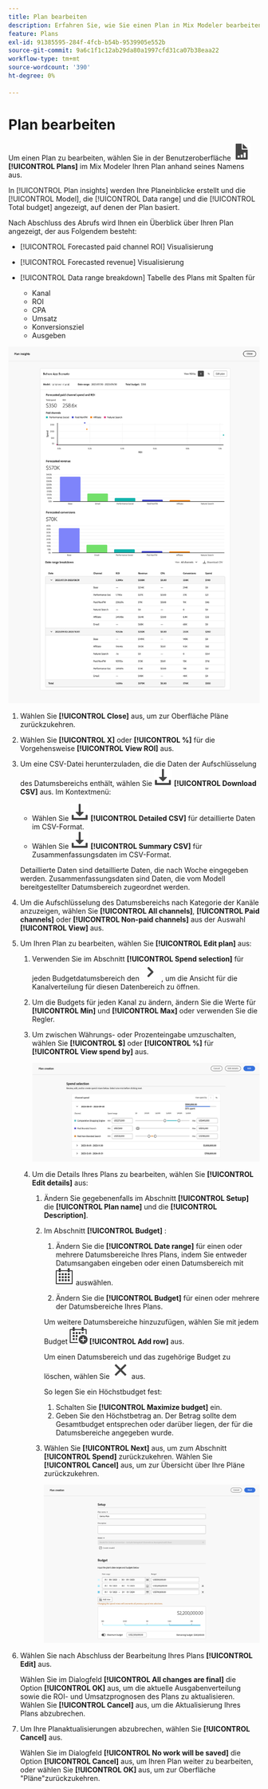 ```yaml
---
title: Plan bearbeiten
description: Erfahren Sie, wie Sie einen Plan in Mix Modeler bearbeiten.
feature: Plans
exl-id: 91385595-284f-4fcb-b54b-9539905e552b
source-git-commit: 9a6c1f1c12ab29da80a1997cfd31ca07b38eaa22
workflow-type: tm+mt
source-wordcount: '390'
ht-degree: 0%

---
```


# Plan bearbeiten

Um einen Plan zu bearbeiten, wählen Sie in der Benutzeroberfläche ![PLan](/help/assets/icons/FileChart.svg) **[!UICONTROL Plans]** im Mix Modeler Ihren Plan anhand seines Namens aus.

In [!UICONTROL Plan insights] werden Ihre Planeinblicke erstellt und die [!UICONTROL Model], die [!UICONTROL Data range] und die [!UICONTROL Total budget] angezeigt, auf denen der Plan basiert.

Nach Abschluss des Abrufs wird Ihnen ein Überblick über Ihren Plan angezeigt, der aus Folgendem besteht:

- [!UICONTROL Forecasted paid channel ROI] Visualisierung
- [!UICONTROL Forecasted revenue] Visualisierung
- [!UICONTROL Data range breakdown] Tabelle des Plans mit Spalten für

   - Kanal
   - ROI
   - CPA
   - Umsatz
   - Konversionsziel
   - Ausgeben

![Übersicht über einen Plan](/help/assets/overview-plan.png)

1. Wählen Sie **[!UICONTROL Close]** aus, um zur Oberfläche Pläne zurückzukehren.

1. Wählen Sie **[!UICONTROL X]** oder **[!UICONTROL  %]** für die Vorgehensweise **[!UICONTROL View ROI]** aus.

1. Um eine CSV-Datei herunterzuladen, die die Daten der Aufschlüsselung des Datumsbereichs enthält, wählen Sie ![Download](/help/assets/icons/Download.svg) **[!UICONTROL Download CSV]** aus. Im Kontextmenü:

   - Wählen Sie ![Download](/help/assets/icons/Download.svg) **[!UICONTROL Detailed CSV]** für detaillierte Daten im CSV-Format.
   - Wählen Sie ![Download](/help/assets/icons/Download.svg) **[!UICONTROL Summary CSV]** für Zusammenfassungsdaten im CSV-Format.

   Detaillierte Daten sind detaillierte Daten, die nach Woche eingegeben werden. Zusammenfassungsdaten sind Daten, die vom Modell bereitgestellter Datumsbereich zugeordnet werden.

1. Um die Aufschlüsselung des Datumsbereichs nach Kategorie der Kanäle anzuzeigen, wählen Sie **[!UICONTROL All channels]**, **[!UICONTROL Paid channels]** oder **[!UICONTROL Non-paid channels]** aus der Auswahl **[!UICONTROL View]** aus.

1. Um Ihren Plan zu bearbeiten, wählen Sie **[!UICONTROL Edit plan]** aus:

   1. Verwenden Sie im Abschnitt **[!UICONTROL Spend selection]** für jeden Budgetdatumsbereich den ![Chevron](/help/assets/icons/ChevronRight.svg) , um die Ansicht für die Kanalverteilung für diesen Datenbereich zu öffnen.

   1. Um die Budgets für jeden Kanal zu ändern, ändern Sie die Werte für **[!UICONTROL Min]** und **[!UICONTROL Max]** oder verwenden Sie die Regler.

   1. Um zwischen Währungs- oder Prozenteingabe umzuschalten, wählen Sie **[!UICONTROL $]** oder **[!UICONTROL %]** für **[!UICONTROL View spend by]** aus.

      ![Ausgabenauswahl](/help/assets/spend-selection.png)

   1. Um die Details Ihres Plans zu bearbeiten, wählen Sie **[!UICONTROL Edit details]** aus:

      1. Ändern Sie gegebenenfalls im Abschnitt **[!UICONTROL Setup]** die **[!UICONTROL Plan name]** und die **[!UICONTROL Description]**.

      1. Im Abschnitt **[!UICONTROL Budget]** :

         1. Ändern Sie die **[!UICONTROL Date range]** für einen oder mehrere Datumsbereiche Ihres Plans, indem Sie entweder Datumsangaben eingeben oder einen Datumsbereich mit ![Kalender](/help/assets/icons/Calendar.svg) auswählen.

         1. Ändern Sie die **[!UICONTROL Budget]** für einen oder mehrere der Datumsbereiche Ihres Plans.

         Um weitere Datumsbereiche hinzuzufügen, wählen Sie mit jedem Budget ![CalendarAdd](/help/assets/icons/CalendarAdd.svg) **[!UICONTROL Add row]** aus.

         Um einen Datumsbereich und das zugehörige Budget zu löschen, wählen Sie ![Schließen](/help/assets/icons/Close.svg) aus.

         So legen Sie ein Höchstbudget fest:

         1. Schalten Sie **[!UICONTROL Maximize budget]** ein.
         1. Geben Sie den Höchstbetrag an. Der Betrag sollte dem Gesamtbudget entsprechen oder darüber liegen, der für die Datumsbereiche angegeben wurde.

      1. Wählen Sie **[!UICONTROL Next]** aus, um zum Abschnitt **[!UICONTROL Spend]** zurückzukehren. Wählen Sie **[!UICONTROL Cancel]** aus, um zur Übersicht über Ihre Pläne zurückzukehren.

         ![Planungsdetails](/help/assets/plan-details.png)


1. Wählen Sie nach Abschluss der Bearbeitung Ihres Plans **[!UICONTROL Edit]** aus.

   Wählen Sie im Dialogfeld **[!UICONTROL All changes are final]** die Option **[!UICONTROL OK]** aus, um die aktuelle Ausgabenverteilung sowie die ROI- und Umsatzprognosen des Plans zu aktualisieren. Wählen Sie **[!UICONTROL Cancel]** aus, um die Aktualisierung Ihres Plans abzubrechen.

1. Um Ihre Planaktualisierungen abzubrechen, wählen Sie **[!UICONTROL Cancel]** aus.

   Wählen Sie im Dialogfeld **[!UICONTROL No work will be saved]** die Option **[!UICONTROL Cancel]** aus, um Ihren Plan weiter zu bearbeiten, oder wählen Sie **[!UICONTROL OK]** aus, um zur Oberfläche &quot;Pläne&quot;zurückzukehren.
